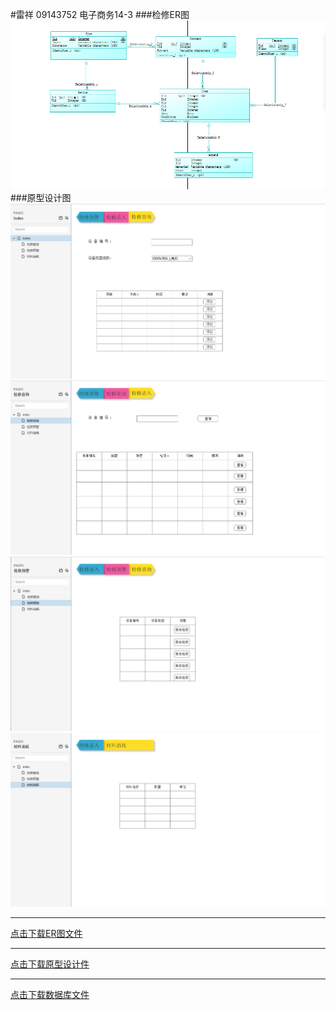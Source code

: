 #雷祥 09143752 电子商务14-3
###检修ER图
![image](/ER.png)
###原型设计图
![image](/model1.png)
![image](/model2.png)
![image](/model3.png)
![image](/model4.png)
***
[点击下载ER图文件](leixiang123.github.io/shebei.cdm)
***
[点击下载原型设计件](leixiang123.github.io/原型.rp)
***
[点击下载数据库文件](/leixiang123.github.io/shebei.sql)
